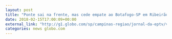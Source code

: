 ```yaml
---
layout: post
title: "Ponte sai na frente, mas cede empate ao Botafogo-SP em Ribeirão Preto"
date: 2018-02-15T17:00:09+00:00
external_link: "http://g1.globo.com/sp/campinas-regiao/jornal-da-eptv/videos/t/edicoes/v/ponte-preta-empata-com-botafogo-em-ribeirao-preto-na-quarta/6504389/"
categories: news globo.com
---
```

